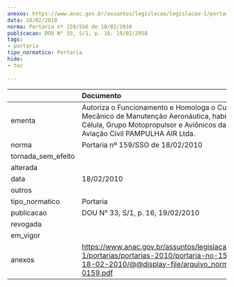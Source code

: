```yaml
---
anexos: https://www.anac.gov.br/assuntos/legislacao/legislacao-1/portarias/portarias-2010/portaria-no-159-sso-de-18-02-2010/@@display-file/arquivo_norma/PA2010-0159.pdf
data: 18/02/2010
norma: Portaria nº 159/SSO de 18/02/2010
publicacao: DOU N° 33, S/1, p. 16, 19/02/2010
tags:
- portaria
tipo_normatico: Portaria
hide: 
- toc 
 
---
```


|                    | Documento                                                                                                                                                                             |
|:-------------------|:--------------------------------------------------------------------------------------------------------------------------------------------------------------------------------------|
| ementa             | Autoriza o Funcionamento e Homologa o Curso de Mecânico de Manutenção Aeronáutica, habilitações Célula, Grupo Motopropulsor e Aviônicos da Escola de Aviação Civil PAMPULHA AIR Ltda. |
| norma              | Portaria nº 159/SSO de 18/02/2010                                                                                                                                                     |
| tornada_sem_efeito |                                                                                                                                                                                       |
| alterada           |                                                                                                                                                                                       |
| data               | 18/02/2010                                                                                                                                                                            |
| outros             |                                                                                                                                                                                       |
| tipo_normatico     | Portaria                                                                                                                                                                              |
| publicacao         | DOU N° 33, S/1, p. 16, 19/02/2010                                                                                                                                                     |
| revogada           |                                                                                                                                                                                       |
| em_vigor           |                                                                                                                                                                                       |
| anexos             | https://www.anac.gov.br/assuntos/legislacao/legislacao-1/portarias/portarias-2010/portaria-no-159-sso-de-18-02-2010/@@display-file/arquivo_norma/PA2010-0159.pdf                      |